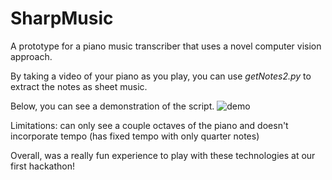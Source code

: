 # SharpMusic

A prototype for a piano music transcriber that uses a novel computer vision approach.

By taking a video of your piano as you play, you can use _getNotes2.py_ to extract the notes as sheet music.

Below, you can see a demonstration of the script.
![demo](https://github.com/andrewmourcos/SharpMusic/blob/master/demo.gif)

Limitations: can only see a couple octaves of the piano and doesn't incorporate tempo (has fixed tempo with only quarter notes)

Overall, was a really fun experience to play with these technologies at our first hackathon!

